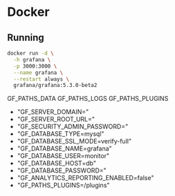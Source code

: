 # Docker

## Running

```sh
docker run -d \
  -h grafana \
  -p 3000:3000 \
  --name grafana \
  --restart always \
  grafana/grafana:5.3.0-beta2
```

GF_PATHS_DATA
GF_PATHS_LOGS
GF_PATHS_PLUGINS

- "GF_SERVER_DOMAIN="
- "GF_SERVER_ROOT_URL="
- "GF_SECURITY_ADMIN_PASSWORD="
- "GF_DATABASE_TYPE=mysql"
- "GF_DATABASE_SSL_MODE=verify-full"
- "GF_DATABASE_NAME=grafana"
- "GF_DATABASE_USER=monitor"
- "GF_DATABASE_HOST=db"
- "GF_DATABASE_PASSWORD="
- "GF_ANALYTICS_REPORTING_ENABLED=false"
- "GF_PATHS_PLUGINS=/plugins"
